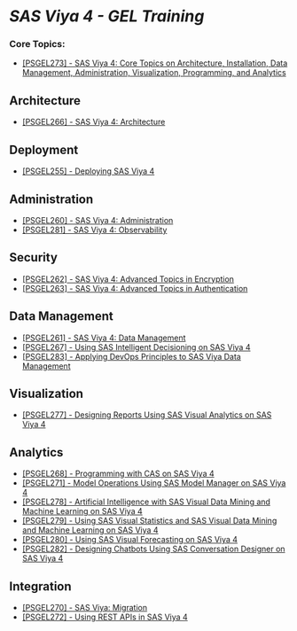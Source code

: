 # _SAS Viya 4 - GEL Training_

### Core Topics:
- [[PSGEL273] - SAS Viya 4: Core Topics on Architecture, Installation, Data Management, Administration, Visualization, Programming, and Analytics](https://eduvle.sas.com/course/view.php?id=1977)

## Architecture
- [[PSGEL266] - SAS Viya 4: Architecture](https://eduvle.sas.com/course/view.php?id=1980)

## Deployment
- [[PSGEL255] - Deploying SAS Viya 4](https://eduvle.sas.com/course/view.php?id=1968)

## Administration
- [[PSGEL260] - SAS Viya 4: Administration](https://eduvle.sas.com/course/view.php?id=1974)
- [[PSGEL281] - SAS Viya 4: Observability](https://eduvle.sas.com/course/view.php?id=1995)

## Security
- [[PSGEL262] - SAS Viya 4: Advanced Topics in Encryption](https://eduvle.sas.com/course/view.php?id=1991)
- [[PSGEL263] - SAS Viya 4: Advanced Topics in Authentication](https://eduvle.sas.com/course/view.php?id=1981)

## Data Management
- [[PSGEL261] - SAS Viya 4: Data Management](https://eduvle.sas.com/course/view.php?id=1975)
- [[PSGEL267] - Using SAS Intelligent Decisioning on SAS Viya 4](https://eduvle.sas.com/course/view.php?id=1978&section=1)
- [[PSGEL283] - Applying DevOps Principles to SAS Viya Data Management](https://eduvle.sas.com/course/view.php?id=1982)


## Visualization
- [[PSGEL277] - Designing Reports Using SAS Visual Analytics on SAS Viya 4](https://eduvle.sas.com/course/view.php?id=1971)

## Analytics
- [[PSGEL268] - Programming with CAS on SAS Viya 4](https://eduvle.sas.com/course/view.php?id=1979)
- [[PSGEL271] - Model Operations Using SAS Model Manager on SAS Viya 4](https://eduvle.sas.com/course/view.php?id=1973)
- [[PSGEL278] - Artificial Intelligence with SAS Visual Data Mining and Machine Learning on SAS Viya 4](https://eduvle.sas.com/course/view.php?id=1996)
- [[PSGEL279] - Using SAS Visual Statistics and SAS Visual Data Mining and Machine Learning on SAS Viya 4](https://eduvle.sas.com/course/view.php?id=1989)
- [[PSGEL280] - Using SAS Visual Forecasting on SAS Viya 4](https://eduvle.sas.com/course/view.php?id=1976)
- [[PSGEL282] - Designing Chatbots Using SAS Conversation Designer on SAS Viya 4](https://eduvle.sas.com/course/view.php?id=1983)

## Integration
- [[PSGEL270] - SAS Viya: Migration](https://eduvle.sas.com/course/view.php?id=1985)
- [[PSGEL272] - Using REST APIs in SAS Viya 4](https://eduvle.sas.com/course/view.php?id=1998)






